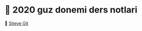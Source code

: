 # :tada: 2020 guz donemi ders notlari

:rocket: [Siteye Git](https://turkaytunc.github.io/ders-notlari-2020-guz)


